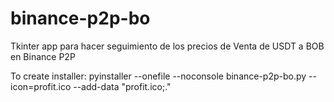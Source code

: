 # binance-p2p-bo
Tkinter app para hacer seguimiento de los precios de Venta de USDT a BOB en Binance P2P

To create installer:
pyinstaller --onefile --noconsole binance-p2p-bo.py --icon=profit.ico --add-data "profit.ico;." 
